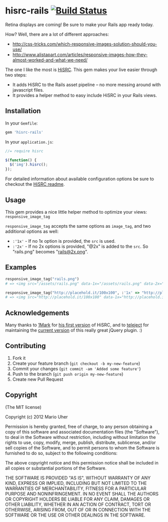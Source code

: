# hisrc-rails [![Build Status](https://secure.travis-ci.org/haihappen/hisrc-rails.png?branch=master)](http://travis-ci.org/haihappen/hisrc-rails)

Retina displays are coming! Be sure to make your Rails app ready today.

How? Well, there are a lot of different approaches: 
* http://css-tricks.com/which-responsive-images-solution-should-you-use/
* http://www.alistapart.com/articles/responsive-images-how-they-almost-worked-and-what-we-need/

The one I like the most is [HiSRC](https://github.com/teleject/hisrc). This gem makes your live easier through two steps:

* It adds HiSRC to the Rails asset pipeline – no more messing around with javascript files.
* It provides a helper method to easy include HiSRC in your Rails views.

## Installation

In your `Gemfile`:

```ruby
gem 'hisrc-rails'
```

In your `application.js`:

```js
//= require hisrc

$(function() {
  $('img').hisrc();
});
```

For detailed information about available configuration options be sure to checkout the [HiSRC readme](https://github.com/teleject/hisrc#setting-up).

## Usage

This gem provides a nice little helper method to optimize your views: `responsive_image_tag`

`responsive_image_tag` accepts the same options as `image_tag`, and two additional options as well:

* `:'1x'` - If no 1x option is provided, the `src` is used.
* `:'2x'` - If no 2x options is provided, "@2x" is added to the `src`. So "rails.png" becomes "rails@2x.png".

## Examples
```ruby
responsive_image_tag("rails.png")
# => <img src="/assets/rails.png" data-1x="/assets/rails.png" data-2x="/assets/rails@2x.png" />

responsive_image_tag("http://placehold.it/100x100", :'1x' => "http://placehold.it/200x200", :'2x' => "http://placehold.it/400x400")
# => <img src="http://placehold.it/100x100" data-1x="http://placehold.it/200x200" data-2x="http://placehold.it/200x200" />
```

## Acknowledgements
Many thanks to [1Mark](https://github.com/1Marc) for [his first version](https://github.com/1Marc/hisrc) of HiSRC, and to [teleject](https://github.com/teleject) for maintaining the [current version](https://github.com/teleject/hisrc) of this really great jQuery plugin. :)

## Contributing

1. Fork it
2. Create your feature branch (`git checkout -b my-new-feature`)
3. Commit your changes (`git commit -am 'Added some feature'`)
4. Push to the branch (`git push origin my-new-feature`)
5. Create new Pull Request

## Copyright

(The MIT license)

Copyright (c) 2012 Mario Uher

Permission is hereby granted, free of charge, to any person obtaining
a copy of this software and associated documentation files (the
"Software"), to deal in the Software without restriction, including
without limitation the rights to use, copy, modify, merge, publish,
distribute, sublicense, and/or sell copies of the Software, and to
permit persons to whom the Software is furnished to do so, subject to
the following conditions:

The above copyright notice and this permission notice shall be
included in all copies or substantial portions of the Software.

THE SOFTWARE IS PROVIDED "AS IS", WITHOUT WARRANTY OF ANY KIND,
EXPRESS OR IMPLIED, INCLUDING BUT NOT LIMITED TO THE WARRANTIES OF
MERCHANTABILITY, FITNESS FOR A PARTICULAR PURPOSE AND
NONINFRINGEMENT. IN NO EVENT SHALL THE AUTHORS OR COPYRIGHT HOLDERS BE
LIABLE FOR ANY CLAIM, DAMAGES OR OTHER LIABILITY, WHETHER IN AN ACTION
OF CONTRACT, TORT OR OTHERWISE, ARISING FROM, OUT OF OR IN CONNECTION
WITH THE SOFTWARE OR THE USE OR OTHER DEALINGS IN THE SOFTWARE.